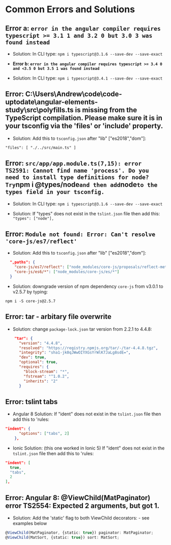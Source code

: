 # Common Errors and Solutions

## **Error a: `error in the angular compiler requires typescript >= 3.1 1 and 3.2 0 but 3.0 3 was found instead`**

* Solution: In CLI type: `npm i typescript@3.1.6 --save-dev --save-exact`

* **Error b: `error in the angular compiler requires typescript >= 3.4 0 and <3.5 0 but 3.5 1 was found instead`**

* Solution: In CLI type: `npm i typescript@3.4.1 --save-dev --save-exact`

## **Error: C:\Users\Andrew\code\code-uptodate\angular-elements-study\src\polyfills.ts is missing from the TypeScript compilation. Please make sure it is in your tsconfig via the 'files' or 'include' property.**

* Solution: Add this to `tsconfig.json` after "lib" ["es2018","dom"]:

`"files": [
    "./../src/main.ts"
  ]`

## **Error: `src/app/app.module.ts(7,15): error TS2591: Cannot find name 'process'. Do you need to install type definitions for node? Try`npm i @types/node`and then add`node`to the types field in your tsconfig.`**

* Solution: In CLI type: `npm i typescript@3.1.6 --save-dev --save-exact`

* Solution: If "types" does not exist in the `tslint.json` file then add this: `"types": ["node"],`

## **Error: `Module not found: Error: Can't resolve 'core-js/es7/reflect'`**

* Solution: Add this to `tsconfig.json` after "lib" ["es2018","dom"]:

```json
  ",paths": {
    "core-js/es7/reflect": ["node_modules/core-js/proposals/reflect-metadata"],
    "core-js/es6/*": ["node_modules/core-js/es/*"]
  }
```

* Solution: downgrade version of npm dependency `core-js` from v3.0.1 to v2.5.7 by typing:

`npm i -S core-js@2.5.7`

## **Error: tar - arbitary file overwrite**

* Solution: change `package-lock.json` tar version from 2.2.1 to 4.4.8:

```json
    "tar": {
      "version": "4.4.8",
      "resolved": "https://registry.npmjs.org/tar/-/tar-4.4.8.tgz",
      "integrity": "sha1-jk0qJWwOIYXGsYrWlK7JaLg8sdE=",
      "dev": true,
      "optional": true,
      "requires": {
        "block-stream": "*",
        "fstream": "^1.0.2",
        "inherits": "2"
      }
```

## **Error: tslint tabs**

* Angular 8 Solution: If "ident" does not exist in the `tslint.json` file then add this to 'rules:

```json
"indent": {
      "options": ["tabs", 2]
    },
```

* Ionic Solution: (this one worked in Ionic 5) If "ident" does not exist in the `tslint.json` file then add this to 'rules:

```json
"indent": [
  true,
  "tabs",
  2
],
```

## **Error: Angular 8: @ViewChild(MatPaginator) error TS2554: Expected 2 arguments, but got 1.**

* Solution: Add the 'static' flag to both ViewChild decorators: - see examples below

```typescript
@ViewChild(MatPaginator, {static: true}) paginator: MatPaginator;
@ViewChild(MatSort, {static: true}) sort: MatSort;
```

